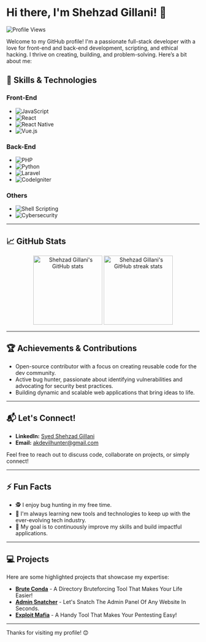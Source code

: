 # Hi there, I'm Shehzad Gillani! 👋

![Profile Views](https://komarev.com/ghpvc/?username=SyedShehzadGillani&label=Profile%20views&color=0e75b6&style=flat)

Welcome to my GitHub profile! I'm a passionate full-stack developer with a love for front-end and back-end development, scripting, and ethical hacking. I thrive on creating, building, and problem-solving. Here’s a bit about me:

## 🚀 Skills & Technologies

### Front-End
- ![JavaScript](https://img.shields.io/badge/-JavaScript-F7DF1E?logo=javascript&logoColor=black&style=for-the-badge)
- ![React](https://img.shields.io/badge/-React-61DAFB?logo=react&logoColor=black&style=for-the-badge)
- ![React Native](https://img.shields.io/badge/-React%20Native-61DAFB?logo=react&logoColor=black&style=for-the-badge)
- ![Vue.js](https://img.shields.io/badge/-Vue.js-4FC08D?logo=vue.js&logoColor=white&style=for-the-badge)

### Back-End
- ![PHP](https://img.shields.io/badge/-PHP-777BB4?logo=php&logoColor=white&style=for-the-badge)
- ![Python](https://img.shields.io/badge/-Python-3776AB?logo=python&logoColor=white&style=for-the-badge)
- ![Laravel](https://img.shields.io/badge/-Laravel-FF2D20?logo=laravel&logoColor=white&style=for-the-badge)
- ![CodeIgniter](https://img.shields.io/badge/-CodeIgniter-EF4223?logo=codeigniter&logoColor=white&style=for-the-badge)

### Others
- ![Shell Scripting](https://img.shields.io/badge/-Shell%20Scripting-4EAA25?logo=gnu-bash&logoColor=white&style=for-the-badge)
- ![Cybersecurity](https://img.shields.io/badge/-Cybersecurity-FF5733?logo=security&logoColor=white&style=for-the-badge)

---

## 📈 GitHub Stats

<p align="center">
  <img height="180em" src="https://github-readme-stats.vercel.app/api?username=SyedShehzadGillani&show_icons=true&hide_border=true&theme=radical&count_private=true" alt="Shehzad Gillani's GitHub stats" />
  <img height="180em" src="https://github-readme-streak-stats.herokuapp.com/?user=SyedShehzadGillani&hide_border=true&theme=radical" alt="Shehzad Gillani's GitHub streak stats" />
</p>

---

## 🏆 Achievements & Contributions

- Open-source contributor with a focus on creating reusable code for the dev community.
- Active bug hunter, passionate about identifying vulnerabilities and advocating for security best practices.
- Building dynamic and scalable web applications that bring ideas to life.

---

## 📬 Let's Connect!

- **LinkedIn:** [Syed Shehzad Gillani](https://www.linkedin.com/in/syed-shehzad-gillani/)
- **Email:** [akdevilhunter@gmail.com](mailto:akdevilhunter@gmail.com)

Feel free to reach out to discuss code, collaborate on projects, or simply connect!

---

## ⚡ Fun Facts
- 🕵️ I enjoy bug hunting in my free time.
- 🧠 I'm always learning new tools and technologies to keep up with the ever-evolving tech industry.
- 🎯 My goal is to continuously improve my skills and build impactful applications.

---

## 💻 Projects

Here are some highlighted projects that showcase my expertise:
- **[Brute Conda](https://github.com/SyedShehzadGillani/BruteConda)** - A Directory Bruteforcing Tool That Makes Your Life Easier!
- **[Admin Snatcher](https://github.com/SyedShehzadGillani/AdminSnatcher)** - Let's Snatch The Admin Panel Of Any Website In Seconds.
- **[Exploit Mafia](https://github.com/SyedShehzadGillani/ExploitMafia)** - A Handy Tool That Makes Your Pentesting Easy!

---

Thanks for visiting my profile! 😊
